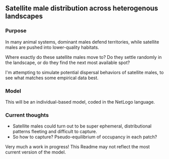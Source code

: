 ## Satellite male distribution across heterogenous landscapes

### Purpose

In many animal systems, dominant males defend territories, while satellite males are pushed into lower-quality habitats.

Where exactly do these satellite males move to? Do they settle randomly in the landscape, or do they find the next most available spot?

I'm attempting to simulate potential dispersal behaviors of satellite males, to see what matches some empirical data best.

### Model

This will be an individual-based model, coded in the NetLogo language.

### Current thoughts

* Satellite males could turn out to be super ephemeral, distributional patterns fleeting and difficult to capture.
* So how to capture? Pseudo-equilibrium of occupancy in each patch?

Very much a work in progress! This Readme may not reflect the most current version of the model.